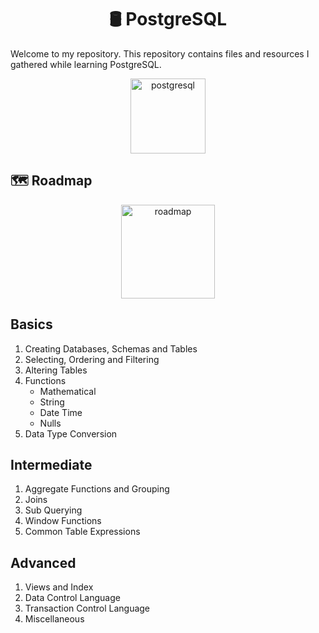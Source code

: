 <h1 align="center">🛢️ PostgreSQL</h1>
<p>
    Welcome to my repository. This repository contains files and resources I gathered while learning PostgreSQL. 
</p>


<p align='center'>
  <img src="https://miro.medium.com/v2/resize:fit:1220/0*epnKnkKuLx2RAajt" alt="postgresql" height=120/>
</p>

<h2>🗺️ Roadmap</h2>
<p align='center'>
  <img src="https://i.ytimg.com/vi/yMqldbY2AAg/maxresdefault.jpg" alt="roadmap" height=150/>
</p>


## Basics
1. Creating Databases, Schemas and Tables
2. Selecting, Ordering and Filtering
3. Altering Tables
4. Functions
   - Mathematical
   - String
   - Date Time
   - Nulls
5. Data Type Conversion

## Intermediate
1. Aggregate Functions and Grouping
2. Joins
3. Sub Querying
4. Window Functions
5. Common Table Expressions

## Advanced
1. Views and Index
2. Data Control Language
3. Transaction Control Language
4. Miscellaneous
